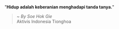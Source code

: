 "**Hidup adalah keberanian menghadapi tanda tanya.**"

> ~ _By Soe Hok Gie_  
Aktivis Indonesia Tionghoa
